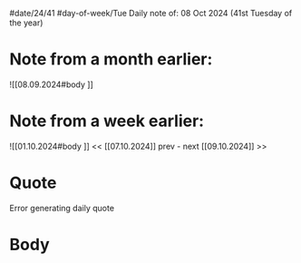 
#date/24/41
#day-of-week/Tue
Daily note of: 08 Oct 2024 (41st Tuesday of the year)

# Note from a month earlier:
![[08.09.2024#body ]]

# Note from a week earlier:
![[01.10.2024#body ]]
 << [[07.10.2024]] prev - next [[09.10.2024]] >>
# Quote

Error generating daily quote
# Body

